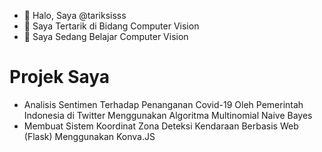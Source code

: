 - 👋 Halo, Saya @tariksisss
- 👀 Saya Tertarik di Bidang Computer Vision
- 🌱 Saya Sedang Belajar Computer Vision

# Projek Saya
- Analisis Sentimen Terhadap Penanganan Covid-19 Oleh Pemerintah Indonesia di Twitter Menggunakan Algoritma Multinomial Naive Bayes
- Membuat Sistem Koordinat Zona Deteksi Kendaraan Berbasis Web (Flask) Menggunakan Konva.JS

